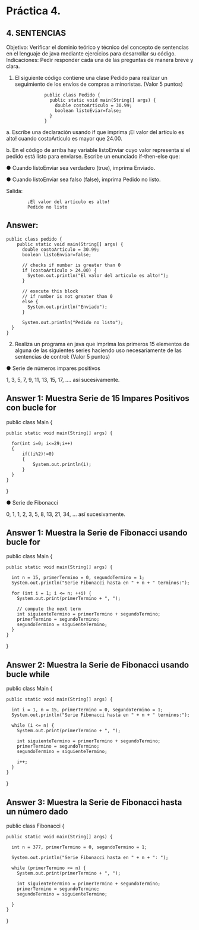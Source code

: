 # Práctica 4.

## 4. SENTENCIAS

Objetivo: Verificar el dominio teórico y técnico del concepto de sentencias en el lenguaje
de java mediante ejercicios para desarrollar su código.
Indicaciones: Pedir responder cada una de las preguntas de manera breve y clara.

1. El siguiente código contiene una clase Pedido para realizar un seguimiento de los
envíos de compras a minoristas. (Valor 5 puntos)

                  public class Pedido {
                    public static void main(String[] args) {
                      double costoArticulo = 30.99;
                      boolean listoEviar=false;
                    }
                  }

a. Escribe una declaración usando if que imprima ¡El valor del artículo es alto!
cuando costoArticulo es mayor que 24.00.

b. En el código de arriba hay variable listoEnviar cuyo valor representa si el pedido
está listo para enviarse. Escribe un enunciado if-then-else que:

● Cuando listoEnviar sea verdadero (true), imprima Enviado.

● Cuando listoEnviar sea falso (false), imprima Pedido no listo.

Salida:

            ¡El valor del artículo es alto!
            Pedido no listo
            
## Answer:

    public class pedido {
        public static void main(String[] args) {
          double costoArticulo = 30.99;
          boolean listoEnviar=false;

          // checks if number is greater than 0
          if (costoArticulo > 24.00) {
            System.out.println("El valor del articulo es alto!");
          }

          // execute this block
          // if number is not greater than 0
          else {
            System.out.println("Enviado");
          }

          System.out.println("Pedido no listo");
      }
    }

2. Realiza un programa en java que imprima los primeros 15 elementos de alguna de
las siguientes series haciendo uso necesariamente de las sentencias de control:
(Valor 5 puntos)

● Serie de números impares positivos

1, 3, 5, 7, 9, 11, 13, 15, 17, .... así sucesivamente.

## Answer 1: Muestra Serie de 15 Impares Positivos con bucle for

  public class Main {

    public static void main(String[] args) {

      for(int i=0; i<=29;i++)
      {
          if((i%2)!=0)
          {
              System.out.println(i);
          }
      }
    }
  }

● Serie de Fibonacci

0, 1, 1, 2, 3, 5, 8, 13, 21, 34, ... así sucesivamente.

## Answer 1: Muestra la Serie de Fibonacci usando bucle for 

  public class Main {

    public static void main(String[] args) {

      int n = 15, primerTermino = 0, segundoTermino = 1;
      System.out.println("Serie Fibonacci hasta en " + n + " terminos:");

      for (int i = 1; i <= n; ++i) {
        System.out.print(primerTermino + ", ");

        // compute the next term
        int siguienteTermino = primerTermino + segundoTermino;
        primerTermino = segundoTermino;
        segundoTermino = siguienteTermino;
      }
    }
  }

## Answer 2: Muestra la Serie de Fibonacci usando bucle while

  public class Main {

    public static void main(String[] args) {

      int i = 1, n = 15, primerTermino = 0, segundoTermino = 1;
      System.out.println("Serie Fibonacci hasta en " + n + " terminos:");

      while (i <= n) {
        System.out.print(primerTermino + ", ");

        int siguienteTermino = primerTermino + segundoTermino;
        primerTermino = segundoTermino;
        segundoTermino = siguienteTermino;

        i++;
      }
    }
  }

## Answer 3: Muestra la Serie de Fibonacci hasta un número dado

  public class Fibonacci {

    public static void main(String[] args) {

      int n = 377, primerTermino = 0, segundoTermino = 1;

      System.out.println("Serie Fibonacci hasta en " + n + ": ");

      while (primerTermino <= n) {
        System.out.print(primerTermino + ", ");

        int siguienteTermino = primerTermino + segundoTermino;
        primerTermino = segundoTermino;
        segundoTermino = siguienteTermino;

      }
    }
  }
